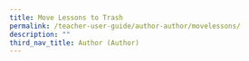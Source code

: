 ```yaml
---
title: Move Lessons to Trash
permalink: /teacher-user-guide/author-author/movelessons/
description: ""
third_nav_title: Author (Author)
---
```

